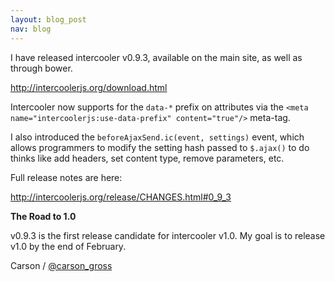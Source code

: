 ```yaml
---
layout: blog_post
nav: blog
---
```


I have released intercooler v0.9.3, available on the main site, as well as through bower.

<http://intercoolerjs.org/download.html>

Intercooler now supports for the `data-*` prefix on attributes via the `<meta name="intercoolerjs:use-data-prefix" content="true"/>` meta-tag.

I also introduced the <code>beforeAjaxSend.ic(event, settings)</code> event, which allows programmers to modify the setting hash passed
to `$.ajax()` to do thinks like add headers, set content type, remove parameters, etc.

Full release notes are here:

<http://intercoolerjs.org/release/CHANGES.html#0_9_3>

**The Road to 1.0**

v0.9.3 is the first release candidate for intercooler v1.0.  My goal is to release v1.0 by the end of February.

Carson / [@carson_gross](https://twitter.com/carson_gross)